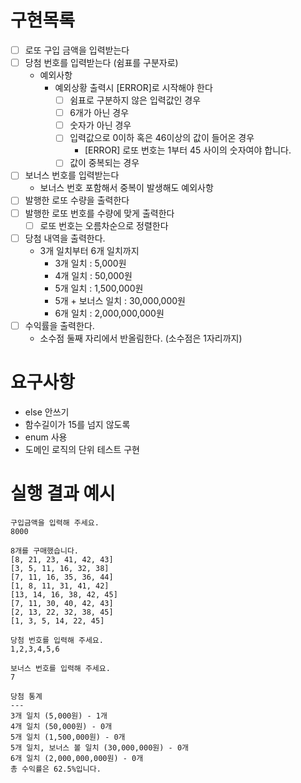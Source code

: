 # 구현목록

- [ ] 로또 구입 금액을 입력받는다
- [ ] 당첨 번호를 입력받는다 (쉼표를 구분자로)
  - 예외사항
    - 예외상황 출력시 [ERROR]로 시작해야 한다
      - [ ] 쉼표로 구분하지 않은 입력값인 경우
      - [ ] 6개가 아닌 경우
      - [ ] 숫자가 아닌 경우
      - [ ] 입력값으로 0이하 혹은 46이상의 값이 들어온 경우
        - [ERROR] 로또 번호는 1부터 45 사이의 숫자여야 합니다.
      - [ ] 값이 중복되는 경우
- [ ] 보너스 번호를 입력받는다
  - 보너스 번호 포함해서 중복이 발생해도 예외사항
- [ ] 발행한 로또 수량을 출력한다
- [ ] 발행한 로또 번호를 수량에 맞게 출력한다
  - [ ] 로또 번호는 오름차순으로 정렬한다
- [ ] 당첨 내역을 출력한다.
  - 3개 일치부터 6개 일치까지
    - 3개 일치 : 5,000원
    - 4개 일치 : 50,000원
    - 5개 일치 : 1,500,000원
    - 5개 + 보너스 일치 : 30,000,000원
    - 6개 일치 : 2,000,000,000원
- [ ] 수익률을 출력한다.
  - 소수점 둘째 자리에서 반올림한다. (소수점은 1자리까지)

# 요구사항
- else 안쓰기
- 함수길이가 15를 넘지 않도록
- enum 사용
- 도메인 로직의 단위 테스트 구현

# 실행 결과 예시
```
구입금액을 입력해 주세요.
8000

8개를 구매했습니다.
[8, 21, 23, 41, 42, 43] 
[3, 5, 11, 16, 32, 38] 
[7, 11, 16, 35, 36, 44] 
[1, 8, 11, 31, 41, 42] 
[13, 14, 16, 38, 42, 45] 
[7, 11, 30, 40, 42, 43] 
[2, 13, 22, 32, 38, 45] 
[1, 3, 5, 14, 22, 45]

당첨 번호를 입력해 주세요.
1,2,3,4,5,6

보너스 번호를 입력해 주세요.
7

당첨 통계
---
3개 일치 (5,000원) - 1개
4개 일치 (50,000원) - 0개
5개 일치 (1,500,000원) - 0개
5개 일치, 보너스 볼 일치 (30,000,000원) - 0개
6개 일치 (2,000,000,000원) - 0개
총 수익률은 62.5%입니다.
```


